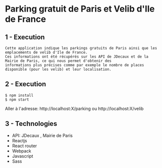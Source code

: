 # Parking gratuit de Paris et Velib d'Ile de France

## 1 - Execution

    Cette application indique les parkings gratuits de Paris ainsi que les emplacements de velib d'Ile de France.
    Ces informations ont été récupérés sur les API de JDecaux et de la Mairie de Paris, ce qui nous permet d'obtenir des
    informations plus précises comme par exemple le nombre de places disponible (pour les velib) et leur localisation.


## 2 - Execution

```
$ npm install
$ npm start
```
Aller à l'adresse: http://localhost:X/parking ou http://localhost:X/velib

## 3 - Technologies
- API: JDecaux , Mairie de Paris
- Reactjs
- React router
- Webpack
- Javascript
- Sass

